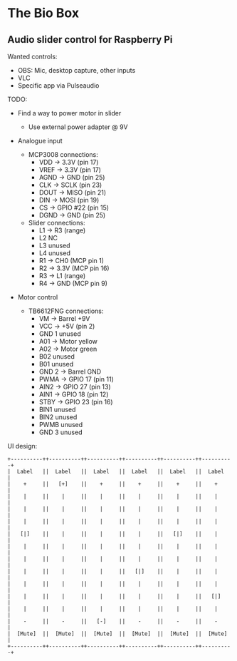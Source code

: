 # The Bio Box

## Audio slider control for Raspberry Pi

Wanted controls:

- OBS: Mic, desktop capture, other inputs
- VLC
- Specific app via Pulseaudio

TODO:

- Find a way to power motor in slider
	- Use external power adapter @ 9V
- Analogue input
	- MCP3008 connections:
		- VDD -> 3.3V (pin 17)
		- VREF -> 3.3V (pin 17)
		- AGND -> GND (pin 25)
		- CLK -> SCLK (pin 23)
		- DOUT -> MISO (pin 21)
		- DIN -> MOSI (pin 19)
		- CS -> GPIO #22 (pin 15)
		- DGND -> GND (pin 25)
	- Slider connections:
		- L1 -> R3 (range)
		- L2 NC
		- L3 unused
		- L4 unused
		- R1 -> CH0 (MCP pin 1)
		- R2 -> 3.3V (MCP pin 16)
		- R3 -> L1 (range)
		- R4 -> GND (MCP pin 9)

- Motor control
	- TB6612FNG connections:
		- VM -> Barrel +9V
		- VCC -> +5V (pin 2)
		- GND 1 unused
		- A01 -> Motor yellow
		- A02 -> Motor green
		- B02 unused
		- B01 unused
		- GND 2 -> Barrel GND
		- PWMA -> GPIO 17 (pin 11)
		- AIN2 -> GPIO 27 (pin 13)
		- AIN1 -> GPIO 18 (pin 12)
		- STBY -> GPIO 23 (pin 16)
		- BIN1 unused
		- BIN2 unused
		- PWMB unused
		- GND 3 unused

UI design:

```
+----------++----------++----------++----------++----------++----------+
|  Label   ||  Label   ||  Label   ||  Label   ||  Label   ||  Label   |
|    +     ||   [+]    ||    +     ||    +     ||    +     ||    +     |
|    |     ||    |     ||    |     ||    |     ||    |     ||    |     |
|    |     ||    |     ||    |     ||    |     ||    |     ||    |     |
|    |     ||    |     ||    |     ||    |     ||    |     ||    |     |
|   [|]    ||    |     ||    |     ||    |     ||   [|]    ||    |     |
|    |     ||    |     ||    |     ||    |     ||    |     ||    |     |
|    |     ||    |     ||    |     ||    |     ||    |     ||    |     |
|    |     ||    |     ||    |     ||   [|]    ||    |     ||    |     |
|    |     ||    |     ||    |     ||    |     ||    |     ||    |     |
|    |     ||    |     ||    |     ||    |     ||    |     ||   [|]    |
|    |     ||    |     ||    |     ||    |     ||    |     ||    |     |
|    -     ||    -     ||   [-]    ||    -     ||    -     ||    -     |
|  [Mute]  ||  [Mute]  ||  [Mute]  ||  [Mute]  ||  [Mute]  ||  [Mute]  |
+----------++----------++----------++----------++----------++----------+
```

